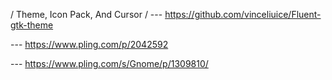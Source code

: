 \/ Theme, Icon Pack, And Cursor \/
--- https://github.com/vinceliuice/Fluent-gtk-theme

--- https://www.pling.com/p/2042592

--- https://www.pling.com/s/Gnome/p/1309810/
